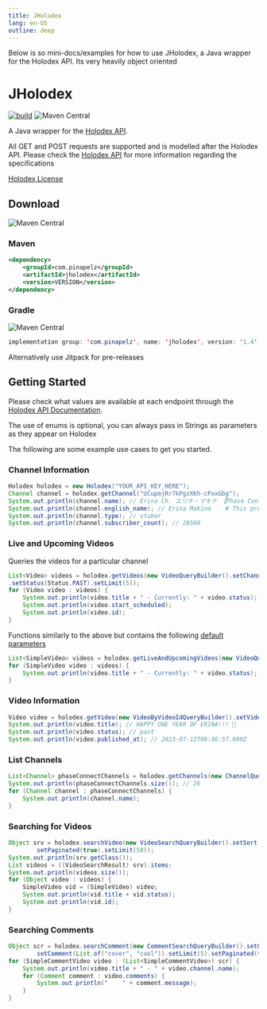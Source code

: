```yaml
---
title: JHolodex
lang: en-US
outline: deep
---
```

Below is so mini-docs/examples for how to use JHolodex, a Java wrapper for the Holodex API. Its very heavily object oriented

# JHolodex
[![build](https://github.com/pinapelz/JHolodex/actions/workflows/maven.yml/badge.svg)](https://github.com/pinapelz/JHolodex/actions/workflows/maven.yml)
![Maven Central](https://img.shields.io/maven-central/v/com.pinapelz/jholodex)


A Java wrapper for the [Holodex API](https://docs.holodex.net/#section/Holodex-API-Documentation).

All GET and POST requests are supported and is modelled after the Holodex API.
Please check the [Holodex API](https://holodex.stoplight.io/) for more information regarding the specifications


[Holodex License](https://docs.holodex.net/#section/LICENSE)

## Download
![Maven Central](https://img.shields.io/maven-central/v/com.pinapelz/jholodex)

### Maven
```xml
<dependency>
    <groupId>com.pinapelz</groupId>
    <artifactId>jholodex</artifactId>
    <version>VERSION</version>
</dependency>
```

### Gradle
![Maven Central](https://img.shields.io/maven-central/v/com.pinapelz/jholodex)
```java
implementation group: 'com.pinapelz', name: 'jholodex', version: '1.4'
```

Alternatively use Jitpack for pre-releases



## Getting Started
Please check what values are available at each endpoint through the [Holodex API Documentation](https://docs.holodex.net/#section/Holodex-API-Documentation).

The use of enums is optional, you can always pass in Strings as parameters as they appear on Holodex

The following are some example use cases to get you started.
### Channel Information
```java
Holodex holodex = new Holodex("YOUR_API_KEY_HERE");
Channel channel = holodex.getChannel("UCupmjRr7kPgzXKh-cPxxGbg");
System.out.println(channel.name); // Erina Ch. エリナ・マキナ 【Phase Connect】
System.out.println(channel.english_name); // Erina Makina    # This provides an English or localized name if available
System.out.println(channel.type); // vtuber
System.out.println(channel.subscriber_count); // 28500
```

### Live and Upcoming Videos
Queries the videos for a particular channel
```java
List<Video> videos = holodex.getVideos(new VideoQueryBuilder().setChannelId("UCupmjRr7kPgzXKh-cPxxGbg")
.setStatus(Status.PAST).setLimit(5));
for (Video video : videos) {
    System.out.println(video.title + " - Currently: " + video.status);
    System.out.println(video.start_scheduled);
    System.out.println(video.id);
}
```
Functions similarly to the above but contains the following [default parameters](https://docs.holodex.net/#/paths/~1live/get)
```java
List<SimpleVideo> videos = holodex.getLiveAndUpcomingVideos(new VideoQueryBuilder().setChannelId("UCupmjRr7kPgzXKh-cPxxGbg"));
for (SimpleVideo video : videos) {
    System.out.println(video.title + " - Currently: " + video.status);
}
```

### Video Information
```java
Video video = holodex.getVideo(new VideoByVideoIdQueryBuilder().setVideoId("CN4_2sEx6vA"));
System.out.println(video.title); // HAPPY ONE YEAR OF ERINA!!! 🐯
System.out.println(video.status); // past
System.out.println(video.published_at); // 2023-07-12T08:46:57.000Z
```

### List Channels
```java
List<Channel> phaseConnectChannels = holodex.getChannels(new ChannelQueryBuilder().setOrg(Organization.PHASE_CONNECT).setLimit(50));
System.out.println(phaseConnectChannels.size()); // 26
for (Channel channel : phaseConnectChannels) {
    System.out.println(channel.name);
}
```

### Searching for Videos
```java
Object srv = holodex.searchVideo(new VideoSearchQueryBuilder().setSort("newest").setTopic(List.of("Music_Cover")).
        setPaginated(true).setLimit(50));
System.out.println(srv.getClass());
List videos = ((VideoSearchResult) srv).items;
System.out.println(videos.size());
for (Object video : videos) {
    SimpleVideo vid = (SimpleVideo) video;
    System.out.println(vid.title + vid.status);
    System.out.println(vid.id);
}
```

### Searching Comments
```java
Object scr = holodex.searchComment(new CommentSearchQueryBuilder().setOrg(Organization.NIJISANJI).
        setComment(List.of("cover", "cool")).setLimit(5).setPaginated(false));
for (SimpleCommentVideo video : (List<SimpleCommentVideo>) scr) {
    System.out.println(video.title + " - " + video.channel.name);
    for (Comment comment : video.comments) {
        System.out.println("    " + comment.message);
    }
}
```

